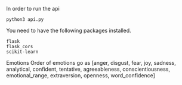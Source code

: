 In order to run the api
```
python3 api.py
```

You need to have the following packages installed. 
```
flask
flask_cors
scikit-learn
```

Emotions
Order of emotions go as 
[anger, disgust, fear, joy, sadness, analytical, confident, tentative, agreeableness, conscientiousness, emotional\_range, extraversion, openness, word\_confidence]
